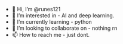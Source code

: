 - 👋 Hi, I’m @runes121
- 👀 I’m interested in - AI and deep learning.
- 🌱 I’m currently learning - python
- 💞️ I’m looking to collaborate on - nothing rn
- 📫 How to reach me - just dont.

<!---
runes121/runes121 is a ✨ special ✨ repository because its `README.md` (this file) appears on your GitHub profile.
You can click the Preview link to take a look at your changes.
--->
